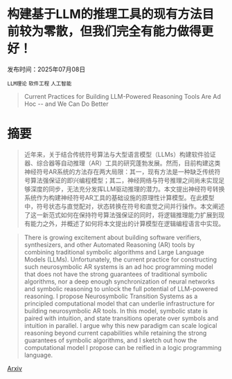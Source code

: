 # 构建基于LLM的推理工具的现有方法目前较为零散，但我们完全有能力做得更好！

发布时间：2025年07月08日

`LLM理论` `软件工程` `人工智能`

> Current Practices for Building LLM-Powered Reasoning Tools Are Ad Hoc -- and We Can Do Better

# 摘要

> 近年来，关于结合传统符号算法与大型语言模型（LLMs）构建软件验证器、综合器等自动推理（AR）工具的研究蓬勃发展。然而，目前构建这类神经符号AR系统的方法存在两大局限：其一，现有方法是一种缺乏传统符号算法强保证的即兴编程模型；其二，神经网络与符号推理之间尚未实现足够深度的同步，无法充分发挥LLM驱动推理的潜力。本文提出神经符号转换系统作为构建神经符号AR工具的基础设施的原理性计算模型。在此模型中，符号状态与直觉配对，状态转换在符号和直觉之间并行操作。本文阐述了这一新范式如何在保持符号算法强保证的同时，将逻辑推理能力扩展到现有能力之外，并概述了如何将本文提出的计算模型在逻辑编程语言中实现。

> There is growing excitement about building software verifiers, synthesizers, and other Automated Reasoning (AR) tools by combining traditional symbolic algorithms and Large Language Models (LLMs). Unfortunately, the current practice for constructing such neurosymbolic AR systems is an ad hoc programming model that does not have the strong guarantees of traditional symbolic algorithms, nor a deep enough synchronization of neural networks and symbolic reasoning to unlock the full potential of LLM-powered reasoning. I propose Neurosymbolic Transition Systems as a principled computational model that can underlie infrastructure for building neurosymbolic AR tools. In this model, symbolic state is paired with intuition, and state transitions operate over symbols and intuition in parallel. I argue why this new paradigm can scale logical reasoning beyond current capabilities while retaining the strong guarantees of symbolic algorithms, and I sketch out how the computational model I propose can be reified in a logic programming language.

[Arxiv](https://arxiv.org/abs/2507.05886)